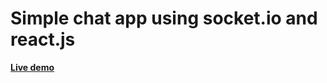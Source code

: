 # Simple chat app using socket.io and react.js

**[Live demo](https://socket-chat-rho.vercel.app/)**

